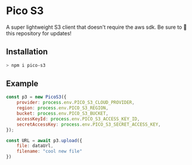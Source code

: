 
# Pico S3

A super lightweight S3 client that doesn't require the aws sdk. Be sure to 🌟 this repository for updates!

## Installation

```bash
> npm i pico-s3
```

## Example

```javascript
const p3 = new PicoS3({
    provider: process.env.PICO_S3_CLOUD_PROVIDER,
    region: process.env.PICO_S3_REGION,
    bucket: process.env.PICO_S3_BUCKET,
    accessKeyId: process.env.PICO_S3_ACCESS_KEY_ID,
    secretAccessKey: process.env.PICO_S3_SECRET_ACCESS_KEY,
});

const URL = await p3.upload({
    file: dataUrl,
    filename: "cool new file"
})
```
